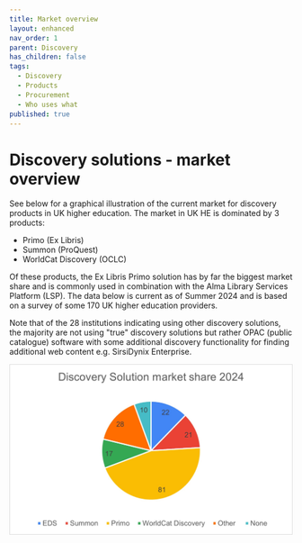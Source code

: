 ```yaml
---
title: Market overview
layout: enhanced
nav_order: 1
parent: Discovery
has_children: false
tags:
  - Discovery
  - Products
  - Procurement
  - Who uses what
published: true
---
```


# Discovery solutions - market overview

See below for a graphical illustration of the current market for discovery products in UK higher education. The market in UK HE is dominated by 3 products:

- Primo (Ex Libris)
- Summon (ProQuest)
- WorldCat Discovery (OCLC)

Of these products, the Ex Libris Primo solution has by far the biggest market share and is commonly used in combination with the Alma Library Services Platform (LSP). The data below is current as of Summer 2024 and is based on a survey of some 170 UK higher education providers.

Note that of the 28 institutions indicating using other discovery solutions, the majority are not using "true" discovery solutions but rather OPAC (public catalogue) software with some additional discovery functionality for finding additional web content e.g. SirsiDynix Enterprise.

![Discovery Solution market share](/assets/images/discovery-solution-market-share-pie-chart.jpg 'Discovery Solution market share')
